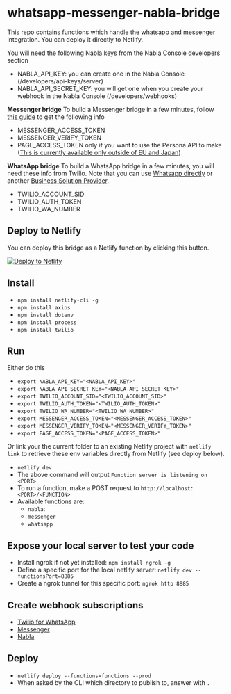 # whatsapp-messenger-nabla-bridge

This repo contains functions which handle the whatsapp and messenger integration. You can deploy it directly to Netlify.

You will need the following Nabla keys from the Nabla Console developers section

- NABLA_API_KEY: you can create one in the Nabla Console (/developers/api-keys/server)
- NABLA_API_SECRET_KEY: you will get one when you create your webhook in the Nabla Console (/developers/webhooks)

**Messenger bridge**
To build a Messenger bridge in a few minutes, follow [this guide](https://gist.github.com/l5t/674b4ab951e8171031499e15aa5558f7) to get the following info

- MESSENGER_ACCESS_TOKEN
- MESSENGER_VERIFY_TOKEN
- PAGE_ACCESS_TOKEN only if you want to use the Persona API to make ([This is currently available only outside of EU and Japan](https://developers.facebook.com/docs/messenger-platform/europe-japan-updates))

**WhatsApp bridge**
To build a WhatsApp bridge in a few minutes, you will need these info from Twilio. Note that you can use [Whatsapp directly](https://developers.facebook.com/docs/whatsapp/cloud-api) or another [Business Solution Provider](https://www.facebook.com/business/partner-directory/search?solution_type=messaging&platforms=whatsapp).

- TWILIO_ACCOUNT_SID
- TWILIO_AUTH_TOKEN
- TWILIO_WA_NUMBER

## Deploy to Netlify

You can deploy this bridge as a Netlify function by clicking this button.

[![Deploy to Netlify](https://www.netlify.com/img/deploy/button.svg)](https://app.netlify.com/start/deploy?repository=https://github.com/l5t/whatsapp-messenger-nabla-bridge)

## Install

- `npm install netlify-cli -g`
- `npm install axios`
- `npm install dotenv`
- `npm install process`
- `npm install twilio`

## Run

Either do this

- `export NABLA_API_KEY="<NABLA_API_KEY>"`
- `export NABLA_API_SECRET_KEY="<NABLA_API_SECRET_KEY>"`
- `export TWILIO_ACCOUNT_SID="<TWILIO_ACCOUNT_SID>"`
- `export TWILIO_AUTH_TOKEN="<TWILIO_AUTH_TOKEN>"`
- `export TWILIO_WA_NUMBER="<TWILIO_WA_NUMBER>"`
- `export MESSENGER_ACCESS_TOKEN="<MESSENGER_ACCESS_TOKEN>"`
- `export MESSENGER_VERIFY_TOKEN="<MESSENGER_VERIFY_TOKEN>"`
- `export PAGE_ACCESS_TOKEN="<PAGE_ACCESS_TOKEN>"`

Or link your the current folder to an existing Netlify project with `netlify link` to retrieve these env variables directly from Netlify (see deploy below).

- `netlify dev`
- The above command will output `Function server is listening on <PORT>`
- To run a function, make a POST request to `http://localhost:<PORT>/<FUNCTION>`
- Available functions are:
  - `nabla`:
  - `messenger`
  - `whatsapp`

## Expose your local server to test your code

- Install ngrok if not yet installed: `npm install ngrok -g`
- Define a specific port for the local netlify server: `netlify dev --functionsPort=8885`
- Create a ngrok tunnel for this specific port: `ngrok http 8885`

## Create webhook subscriptions

- [Twilio for WhatsApp](https://console.twilio.com/us1/develop/sms/settings/whatsapp-sandbox?frameUrl=%2Fconsole%2Fsms%2Fwhatsapp%2Fsandbox%3Fx-target-region%3Dus1)
- [Messenger](https://developers.facebook.com/docs/messenger-platform/webhooks)
- [Nabla](https://docs.nabla.com/reference/setting-up-webhooks)

## Deploy

- `netlify deploy --functions=functions --prod`
- When asked by the CLI which directory to publish to, answer with `.`
